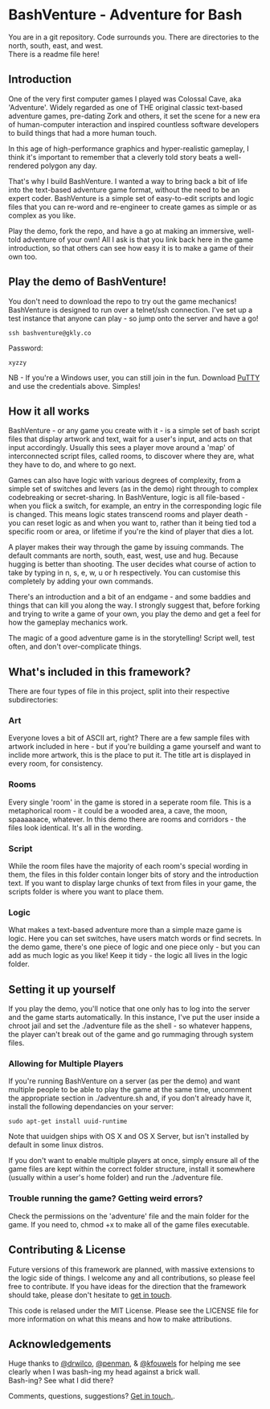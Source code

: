 BashVenture - Adventure for Bash
=================================

You are in a git repository. Code surrounds you. There are directories to the north, south, east, and west.<br>There is a readme file here!


Introduction
------------

One of the very first computer games I played was Colossal Cave, aka 'Adventure'. Widely regarded as one of THE original classic text-based adventure games, pre-dating Zork and others, it set the scene for a new era of human-computer interaction and inspired countless software developers to build things that had a more human touch.

In this age of high-performance graphics and hyper-realistic gameplay, I think it's important to remember that a cleverly told story beats a well-rendered polygon any day.

That's why I build BashVenture. I wanted a way to bring back a bit of life into the text-based adventure game format, without the need to be an expert coder. BashVenture is a simple set of easy-to-edit scripts and logic files that you can re-word and re-engineer to create games as simple or as complex as you like.

Play the demo, fork the repo, and have a go at making an immersive, well-told adventure of your own! All I ask is that you link back here in the game introduction, so that others can see how easy it is to make a game of their own too.


Play the demo of BashVenture!
-----------------------------

You don't need to download the repo to try out the game mechanics! BashVenture is designed to run over a telnet/ssh connection. I've set up a test instance that anyone can play - so jump onto the server and have a go!

```bash:
ssh bashventure@gkly.co
```

Password:<br>
```
xyzzy
```


NB - If you're a Windows user, you can still join in the fun. Download [PuTTY](http://www.chiark.greenend.org.uk/~sgtatham/putty/download.html) and use the credentials above. Simples!



How it all works
----------------

BashVenture - or any game you create with it - is a simple set of bash script files that display artwork and text, wait for a user's input, and acts on that input accordingly. Usually this sees a player move around a 'map' of interconnected script files, called rooms, to discover where they are, what they have to do, and where to go next.

Games can also have logic with various degrees of complexity, from a simple set of switches and levers (as in the demo) right through to complex codebreaking or secret-sharing. In BashVenture, logic is all file-based - when you flick a switch, for example, an entry in the corresponding logic file is changed. This means logic states transcend rooms and player death - you can reset logic as and when you want to, rather than it being tied tod a specific room or area, or lifetime if you're the kind of player that dies a lot.

A player makes their way through the game by issuing commands. The default commants are north, south, east, west, use and hug. Because hugging is better than shooting. The user decides what course of action to take by typing in n, s, e, w, u or h respectively. You can customise this completely by adding your own commands.

There's an introduction and a bit of an endgame - and some baddies and things that can kill you along the way. I strongly suggest that, before forking and trying to write a game of your own, you play the demo and get a feel for how the gameplay mechanics work.

The magic of a good adventure game is in the storytelling! Script well, test often, and don't over-complicate things.



What's included in this framework?
----------------------------------

There are four types of file in this project, split into their respective subdirectories:

### Art
Everyone loves a bit of ASCII art, right? There are a few sample files with artwork included in here - but if you're building a game yourself and want to inclide more artwork, this is the place to put it. The title art is displayed in every room, for consistency.

### Rooms
Every single 'room' in the game is stored in a seperate room file. This is a metaphorical room - it could be a wooded area, a cave, the moon, spaaaaaace, whatever. In this demo there are rooms and corridors - the files look identical. It's all in the wording.

### Script
While the room files have the majority of each room's special wording in them, the files in this folder contain longer bits of story and the introduction text. If you want to display large chunks of text from files in your game, the scripts folder is where you want to place them.

### Logic
What makes a text-based adventure more than a simple maze game is logic. Here you can set switches, have users match words or find secrets. In the demo game, there's one piece of logic and one piece only - but you can add as much logic as you like! Keep it tidy - the logic all lives in the logic folder.



Setting it up yourself
----------------------

If you play the demo, you'll notice that one only has to log into the server and the game starts automatically. In this instance, I've put the user inside a chroot jail and set the ./adventure file as the shell - so whatever happens, the player can't break out of the game and go rummaging through system files.

### Allowing for Multiple Players

If you're running BashVenture on a server (as per the demo) and want multiple people to be able to play the game at the same time, uncomment the appropriate section in ./adventure.sh and, if you don't already have it, install the following dependancies on your server:

```bash:
sudo apt-get install uuid-runtime
```

Note that uuidgen ships with OS X and OS X Server, but isn't installed by default in some linux distros.

If you don't want to enable multiple players at once, simply ensure all of the game files are kept within the correct folder structure, install it somewhere (usually within a user's home folder) and run the ./adventure file.

### Trouble running the game? Getting weird errors?

Check the permissions on the 'adventure' file and the main folder for the game. If you need to, chmod +x to make all of the game files executable.



Contributing & License
--------------

Future versions of this framework are planned, with massive extensions to the logic side of things. I welcome any and all contributions, so please feel free to contribute. If you have ideas for the direction that the framework should take, please don't hesitate to [get in touch](mailto:mail@bennunney.com).

This code is relased under the MIT License. Please see the LICENSE file for more information on what this means and how to make attributions.



Acknowledgements
----------------

Huge thanks to [@drwilco](https://github.com/drwilco/), [@penman](https://github.com/penman), & [@kfouwels](https://github.com/kfouwels) for helping me see clearly when I was bash-ing my head against a brick wall.
<br>Bash-ing? See what I did there?

Comments, questions, suggestions? [Get in touch.](mailto:mail@bennunney.com).